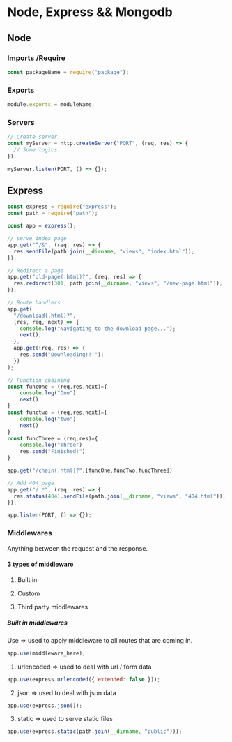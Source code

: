 # Node, Express && Mongodb

## Node

### Imports /Require

```js
const packageName = require("package");
```

### Exports

```js
module.exports = moduleName;
```

### Servers

```js
// Create server
const myServer = http.createServer("PORT", (req, res) => {
  // Some logics
});

myServer.listen(PORT, () => {});
```

## Express

```js
const express = require("express");
const path = require("path");

const app = express();

// serve index page
app.get("^/&", (req, res) => {
  res.sendFile(path.join(__dirname, "views", "index.html"));
});

// Redirect a page
app.get("old-page(.html)?", (req, res) => {
  res.redirect(301, path.join(__dirname, "views", "/new-page.html"));
});

// Route handlers
app.get(
  "/download(.html)?",
  (res, req, next) => {
    console.log("Navigating to the download page...");
    next();
  },
  app.get((req, res) => {
    res.send("Downloading!!!");
  })
);

// Function chaining
const funcOne = (req,res,next)={
    console.log("One")
    next()
}
const functwo = (req,res,next)={
    console.log("two")
    next()
}
const funcThree = (req,res)={
    console.log("Three")
    res.send("Finished!")
}

app.get("/chain(.html)?",[funcOne,funcTwo,funcThree])

// Add 404 page
app.get("/ *", (req, res) => {
  res.status(404).sendFile(path.join(__dirname, "views", "404.html"));
});

app.listen(PORT, () => {});
```

### Middlewares

Anything between the request and the response.

#### 3 types of middleware

1. Built in

2. Custom
3. Third party middlewares

##### Built in middlewares

Use => used to apply middleware to all routes that are coming in.

```js
app.use(middleware_here);
```

1. urlencoded => used to deal with url / form data

```js
app.use(express.urlencoded({ extended: false }));
```

2. json => used to deal with json data

```js
app.use(express.json());
```

3. static => used to serve static files

```js
app.use(express.static(path.join(__dirname, "public")));
```
